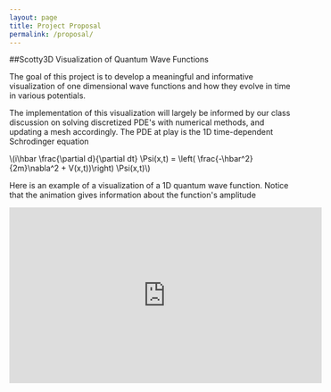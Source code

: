 ```yaml
---
layout: page
title: Project Proposal
permalink: /proposal/
---
```

<script type="text/javascript"
    src="http://cdn.mathjax.org/mathjax/latest/MathJax.js?config=TeX-AMS-MML_HTMLorMML">
</script>

##Scotty3D Visualization of Quantum Wave Functions

The goal of this project is to develop a meaningful and informative visualization of one dimensional wave functions and how they evolve in time in various potentials. 

The implementation of this visualization will largely be informed by our class discussion on solving discretized PDE's with numerical methods, and updating a mesh accordingly. The PDE at play is the 1D time-dependent Schrodinger equation 

\\(i\hbar \frac{\partial d}{\partial dt} \Psi(x,t) = \left( \frac{-\hbar^2}{2m}\nabla^2 + V(x,t))\right) \Psi(x,t)\\)


Here is an example of a visualization of a 1D quantum wave function. Notice that the animation gives information about the function's amplitude 

<iframe width="560" height="315" src="https://www.youtube.com/embed/imdFhDbWDyM" frameborder="0" allowfullscreen></iframe>






